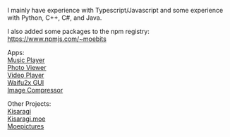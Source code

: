 I mainly have experience with Typescript/Javascript and some experience with Python, C++, C#, and Java. 

I also added some packages to the npm registry: \
https://www.npmjs.com/~moebits

Apps: \
[Music Player](https://github.com/Moebits/Music-Player) \
[Photo Viewer](https://github.com/Moebits/Photo-Viewer) \
[Video Player](https://github.com/Moebits/Video-Player) \
[Waifu2x GUI](https://github.com/Moebits/Waifu2x-GUI) \
[Image Compressor](https://github.com/Moebits/Image-Compressor) 

Other Projects: \
[Kisaragi](https://github.com/Moebits/Kisaragi) \
[Kisaragi.moe](https://github.com/Moebits/Kisaragi.moe) \
[Moepictures](https://github.com/Moebits/Moepictures.moe)
